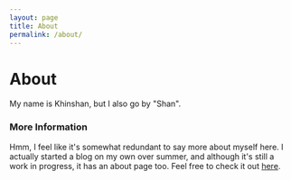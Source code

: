 ```yaml
---
layout: page
title: About
permalink: /about/
---
```


# About

My name is Khinshan, but I also go by "Shan".

### More Information

Hmm, I feel like it's somewhat redundant to say more about myself here. I
actually started a blog on my own over summer, and although it's still a work in
progress, it has an about page too. Feel free to check it out
[here](https://khinshankhan.com).
